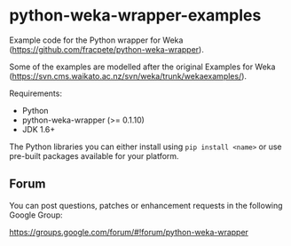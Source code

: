 # python-weka-wrapper-examples

Example code for the Python wrapper for Weka (https://github.com/fracpete/python-weka-wrapper).

Some of the examples are modelled after the original Examples for Weka (https://svn.cms.waikato.ac.nz/svn/weka/trunk/wekaexamples/).

Requirements:

* Python
 * python-weka-wrapper (>= 0.1.10)
* JDK 1.6+

The Python libraries you can either install using `pip install <name>` or use
pre-built packages available for your platform.


## Forum

You can post questions, patches or enhancement requests in the following Google Group:

https://groups.google.com/forum/#!forum/python-weka-wrapper

